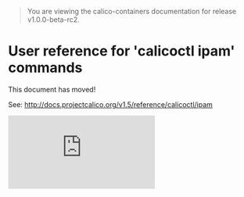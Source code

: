 > You are viewing the calico-containers documentation for release v1.0.0-beta-rc2.

# User reference for 'calicoctl ipam' commands

This document has moved!

See: http://docs.projectcalico.org/v1.5/reference/calicoctl/ipam

[![Analytics](https://calico-ga-beacon.appspot.com/UA-52125893-3/calico-containers/docs/calicoctl/ipam.md?pixel)](https://github.com/igrigorik/ga-beacon)
